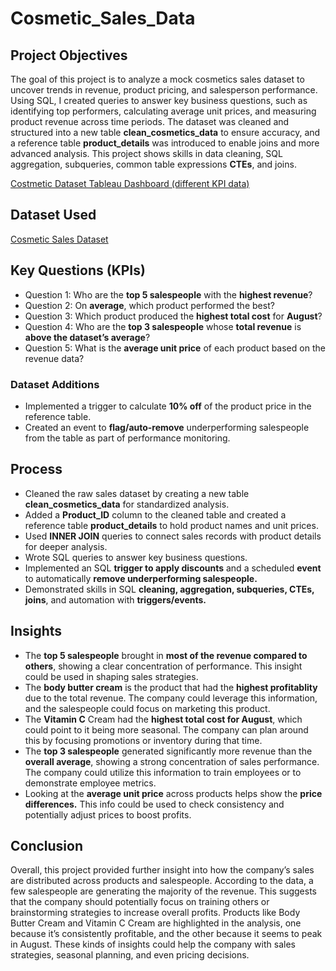 # Cosmetic_Sales_Data
## Project Objectives
The goal of this project is to analyze a mock cosmetics sales dataset to uncover trends in revenue, product pricing, and salesperson performance. Using SQL, I created queries to answer key business questions, such as identifying top performers, calculating average unit prices, and measuring product revenue across time periods. The dataset was cleaned and structured into a new table **clean_cosmetics_data** to ensure accuracy, and a reference table **product_details** was introduced to enable joins and more advanced analysis. This project shows skills in data cleaning, SQL aggregation, subqueries, common table expressions **CTEs**, and joins. 

<a href="https://github.com/DigitallyDeja/Cosmetic_Sales_Datapt2">Costmetic Dataset Tableau Dashboard (different KPI data)</a>

## Dataset Used
<a target="_blank" href="https://www.kaggle.com/datasets/atharvasoundankar/cosmetics-and-skincare-product-sales-data-2022">Cosmetic Sales Dataset</a>

## Key Questions (KPIs)
- Question 1: Who are the **top 5 salespeople** with the **highest revenue**?
- Question 2: On **average**, which product performed the best?
- Question 3: Which product produced the **highest total cost** for **August**?
- Question 4: Who are the **top 3 salespeople** whose **total revenue** is **above the dataset’s average**?
- Question 5: What is the **average unit price** of each product based on the revenue data?
  
### Dataset Additions 
- Implemented a trigger to calculate **10% off** of the product price in the reference table.
- Created an event to **flag/auto-remove** underperforming salespeople from the table as part of performance monitoring.

## Process
- Cleaned the raw sales dataset by creating a new table **clean_cosmetics_data** for standardized analysis.
- Added a **Product_ID** column to the cleaned table and created a reference table **product_details** to hold product names and unit prices.
- Used **INNER JOIN** queries to connect sales records with product details for deeper analysis.
- Wrote SQL queries to answer key business questions. 
- Implemented an SQL **trigger to apply discounts** and a scheduled **event** to automatically **remove underperforming salespeople.**
- Demonstrated skills in SQL **cleaning, aggregation, subqueries, CTEs, joins**, and automation with **triggers/events.**

## Insights
- The **top 5 salespeople** brought in **most of the revenue compared to others**, showing a clear concentration of performance. This insight could be used in shaping sales strategies.
- The **body butter cream** is the product that had the **highest profitablity** due to the total revenue. The company could leverage this information, and the salespeople could focus on marketing this product.
- The **Vitamin C** Cream had the **highest total cost for August**, which could point to it being more seasonal. The company can plan around this by focusing promotions or inventory during that time.
- The **top 3 salespeople** generated significantly more revenue than the **overall average**, showing a strong concentration of sales performance. The company could utilize this information to train employees or to demonstrate employee metrics.
- Looking at the **average unit price** across products helps show the **price differences.** This info could be used to check consistency and potentially adjust prices to boost profits.

## Conclusion
Overall, this project provided further insight into how the company’s sales are distributed across products and salespeople. According to the data, a few salespeople are generating the majority of the revenue. This suggests that the company should potentially focus on training others or brainstorming strategies to increase overall profits. Products like Body Butter Cream and Vitamin C Cream are highlighted in the analysis, one because it’s consistently profitable, and the other because it seems to peak in August. These kinds of insights could help the company with sales strategies, seasonal planning, and even pricing decisions.
